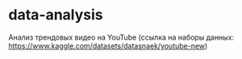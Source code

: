 # data-analysis
Анализ трендовых видео на YouTube (ссылка на наборы данных: https://www.kaggle.com/datasets/datasnaek/youtube-new) 
